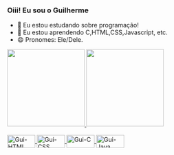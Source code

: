 ### Oiii! Eu sou o Guilherme

- 🔭 Eu estou estudando sobre programação!
- 🌱 Eu estou aprendendo C,HTML,CSS,Javascript, etc.
- 😄 Pronomes: Ele/Dele.

<div style="display: inline_block">
  <a href="https://github.com/guiifigueiredo">
  <img height="180em" src="https://github-readme-stats.vercel.app/api?username=guiifigueiredo&show_icons=true&theme=algolia&include_all_commits=true&count_private=true"/>
  <img height="180em" src="https://github-readme-stats.vercel.app/api/top-langs/?username=guiifigueiredo&layout=compact&langs_count=7&theme=algolia"/>
</div>
  
<div style="display: inline_block"><br>
  <img align="center" alt="Gui-HTML" height="30" width="65" src="https://img.shields.io/badge/HTML5-E34F26?style=for-the-badge&logo=html5&logoColor=white">
  <img align="center" alt="Gui-CSS" height="30" width="65" src="https://img.shields.io/badge/CSS3-1572B6?style=for-the-badge&logo=css3&logoColor=white">
  <img align="center" alt="Gui-C" height="30" width="65" src="https://img.shields.io/badge/C-00599C?style=for-the-badge&logo=c&logoColor=white">
  <img align="center" alt="Gui-Java" height="30" width="65" src="https://img.shields.io/badge/Java-ED8B00?style=for-the-badge&logo=java&logoColor=white">
</div>
  
  

